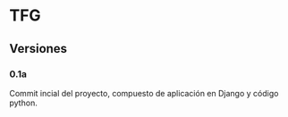 # TFG

## Versiones

### 0.1a 
Commit incial del proyecto, compuesto de aplicación en Django y código python.
